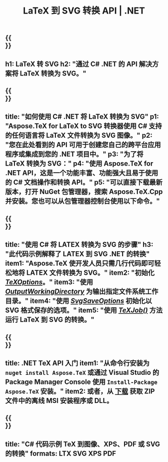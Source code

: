 ﻿---
translation: true
template: /_templates/_conversion-child-net.md
title: LaTeX 到 SVG 转换 API | .NET
description: LaTeX 到 SVG 的转换功能。将此本地 .NET 库集成到您的项目中，或使用跨平台应用程序将 LaTeX 转换为 SVG。
keywords: 乳胶到svg api网，latex2svg集成c#
url: /net/conversion/latex-to-svg/
family: tex
platformtag: net
feature: conversion
informat: LATEX
outformat: SVG
otherformats: BMP PNG JPEG TIFF PDF XPS
---

{{<section banner>}}
---
h1: LaTeX 转 SVG
h2: "通过 C# .NET 的 API 解决方案将 LaTeX 转换为 SVG。"
---

{{<section overview>}}
---
title: "如何使用 C# .NET 将 LaTeX 转换为 SVG"
p1: "Aspose.TeX for LaTeX to SVG 转换器使用 C# 支持的任何语言将 LaTeX 文件转换为 SVG 图像。"
p2: "您在此处看到的 API 可用于创建您自己的跨平台应用程序或集成到您的 .NET 项目中。"
p3: "为了将 LaTeX 转换为 SVG："
p4: "使用 Aspose.TeX for .NET API，这是一个功能丰富、功能强大且易于使用的 C# 文档操作和转换 API。"
p5: "可以直接下载最新版本，打开 NuGet 包管理器，搜索 Aspose.TeX.Cpp 并安装。您也可以从包管理器控制台使用以下命令。"
---

{{<section feature1>}}
---
title: "使用 C# 将 LATEX 转换为 SVG 的步骤"
h3: "此代码示例解释了 LATEX 到 SVG .NET 的转换"
item1: "Aspose.TeX 使开发人员只需几行代码即可轻松地将 LATEX 文件转换为 SVG。"
item2: "初始化 [*TeXOptions*](https://reference.aspose.com/tex/net/aspose.tex/texoptions/)。"
item3: "使用 [*OutputWorkingDirectory*](https://reference.aspose.com/tex/net/aspose.tex/texoptions/outputworkingdirectory/) 为输出指定文件系统工作目录。"
item4: "使用 [*SvgSaveOptions*](https://reference.aspose.com/tex/net/aspose.tex.presentation.image/svgsaveoptions/) 初始化以 SVG 格式保存的选项。"
item5: "使用 [*TeXJob()*](https://reference.aspose.com/tex/net/aspose.tex/texjob/) 方法运行 LaTeX 到 SVG 的转换。"
---

{{<section feature2>}}
---
title: .NET TeX API 入门
item1: "从命令行安装为 ```nuget install Aspose.TeX``` 或通过 Visual Studio 的 Package Manager Console 使用 ```Install-Package Aspose.TeX``` 安装。"
item2: 或者，从 [下载](https://releases.aspose.com/tex/net) 获取 ZIP 文件中的离线 MSI 安装程序或 DLL。
---

{{<section widget>}}
---
title: "C# 代码示例 TeX 到图像、XPS、PDF 或 SVG 的转换"
formats: LTX SVG XPS PDF
---